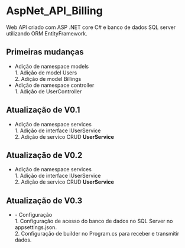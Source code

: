 # AspNet_API_Billing
Web API criado com ASP .NET core C# e banco de dados SQL server utilizando ORM EntityFramework.

  <div>
    <h2> Primeiras mudanças </h2>
    <ul>
      <li>
         Adição de namespace models<br>
          1. Adição de model Users<br>
          2. Adição de model Billings<br>
      </li>
      <li>
          Adição de namespace controller<br>
          1. Adição de UserController<br>
      </li>
    </ul>
    <h2> Atualização de V0.1</h2>
    <ul>
      <li>
         Adição de namespace services<br>
          1. Adição de interface IUserService<br>
          2. Adição de servico CRUD <strong>UserService</strong><br>
      </li>
    </ul>
    <h2> Atualização de V0.2</h2>
    <ul>
      <li>
         Adição de namespace services<br>
          1. Adição de interface IUserService<br>
          2. Adição de servico CRUD <strong>UserService</strong><br>
      </li>
    </ul>
    <h2> Atualização de V0.3</h2>
    <ul>
      <li>
        - Configuração<br>
          1. Configuração de acesso do banco de dados no SQL Server no appsettings.json.<br>
          2. Configuração de builder no Program.cs para receber e transmitir dados.<br>
      </li>
    </ul>
  </div>
